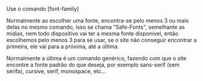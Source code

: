 Use o comando [font-family]

Normalmente ao escolher uma fonte, encontra-se pelo menos 3 ou mais delas no mesmo 
comando, isso se chama "Safe-Fonts", semelhante as mídias, nem todo dispositivo vai ter a mesma fonte disponível, então escolhemos pelo menos 3 para se usar, se o site não conseguir encontrar a primeira, ele vai para a próxima, até a última.

Normalmente a última é um comando genérico, fazendo com que o site encontre a fonte padrão do que deseja, por exemplo sans-serif (sem serifa), cursive, serif, monospace, etc...